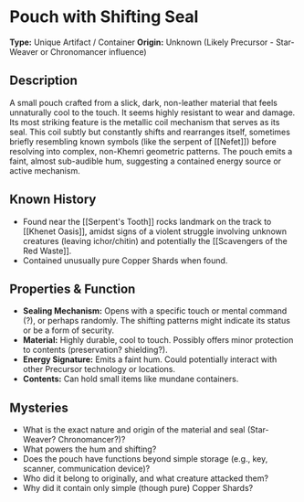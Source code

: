 # Pouch with Shifting Seal

**Type:** Unique Artifact / Container
**Origin:** Unknown (Likely Precursor - Star-Weaver or Chronomancer influence)

## Description

A small pouch crafted from a slick, dark, non-leather material that feels unnaturally cool to the touch. It seems highly resistant to wear and damage. Its most striking feature is the metallic coil mechanism that serves as its seal. This coil subtly but constantly shifts and rearranges itself, sometimes briefly resembling known symbols (like the serpent of [[Nefet]]) before resolving into complex, non-Khemri geometric patterns. The pouch emits a faint, almost sub-audible hum, suggesting a contained energy source or active mechanism.

## Known History

*   Found near the [[Serpent's Tooth]] rocks landmark on the track to [[Khenet Oasis]], amidst signs of a violent struggle involving unknown creatures (leaving ichor/chitin) and potentially the [[Scavengers of the Red Waste]].
*   Contained unusually pure Copper Shards when found.

## Properties & Function

*   **Sealing Mechanism:** Opens with a specific touch or mental command (?), or perhaps randomly. The shifting patterns might indicate its status or be a form of security.
*   **Material:** Highly durable, cool to touch. Possibly offers minor protection to contents (preservation? shielding?).
*   **Energy Signature:** Emits a faint hum. Could potentially interact with other Precursor technology or locations.
*   **Contents:** Can hold small items like mundane containers.

## Mysteries

*   What is the exact nature and origin of the material and seal (Star-Weaver? Chronomancer?)?
*   What powers the hum and shifting?
*   Does the pouch have functions beyond simple storage (e.g., key, scanner, communication device)?
*   Who did it belong to originally, and what creature attacked them?
*   Why did it contain only simple (though pure) Copper Shards? 